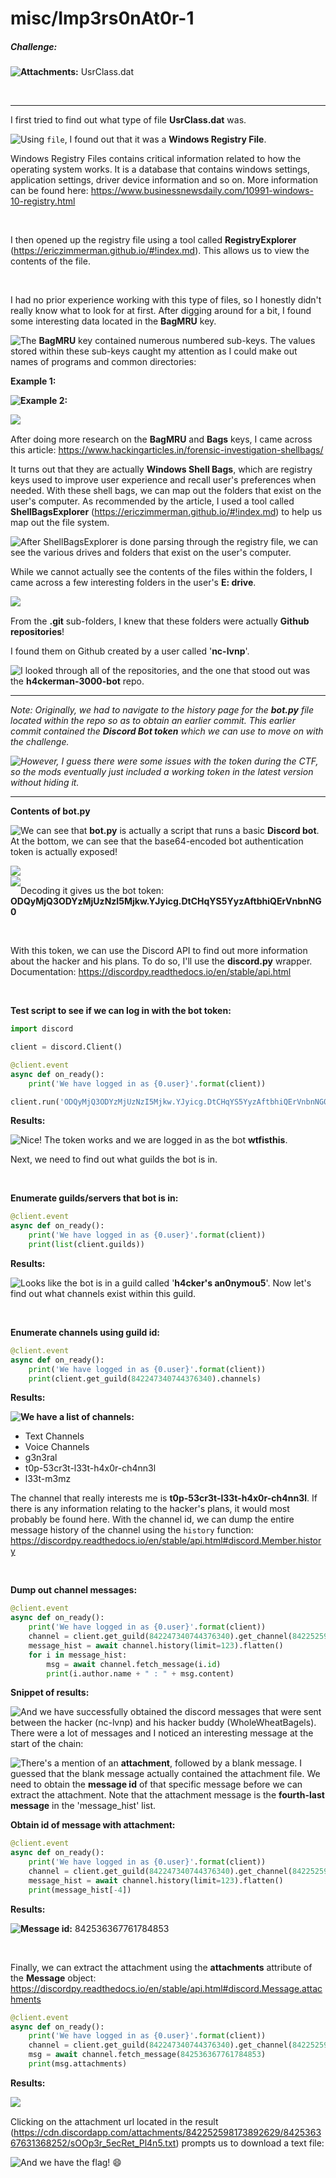 # misc/Imp3rs0nAt0r-1

##### Challenge:

<img style="float: left;" src="screenshots/screenshot1.png">

**Attachments:** UsrClass.dat

<br>

---

I first tried to find out what type of file **UsrClass.dat** was. 

<img style="float: left;" src="screenshots/screenshot2.png">

Using `file`, I found out that it was a **Windows Registry File**.

Windows Registry Files contains critical information related to how the operating system works. It is a database that contains windows settings, application settings, driver device information and so on. More information can be found here: https://www.businessnewsdaily.com/10991-windows-10-registry.html

<br>

I then opened up the registry file using a tool called **RegistryExplorer** (https://ericzimmerman.github.io/#!index.md). This allows us to view the contents of the file.

<br>

I had no prior experience working with this type of  files, so I honestly didn't really know what to look for at first. After digging around for a bit, I found some interesting data located in the **BagMRU** key.

<img style="float: left;" src="screenshots/screenshot3.png">

The **BagMRU** key contained numerous numbered sub-keys. The values stored within these sub-keys caught my attention as I could make out names of programs and common directories:

**Example 1:**

<img style="float: left;" src="screenshots/screenshot4.png">

**Example 2:**

<img style="float: left;" src="screenshots/screenshot5.png">

<br>

After doing more research on the **BagMRU** and **Bags** keys, I came across this article: https://www.hackingarticles.in/forensic-investigation-shellbags/

It turns out that they are actually **Windows Shell Bags**, which are registry keys used to improve user experience and recall user's preferences when needed. With these shell bags, we can map out the folders that exist on the user's computer. As recommended by the article, I used a tool called **ShellBagsExplorer** (https://ericzimmerman.github.io/#!index.md) to help us map out the file system.

<img style="float: left;" src="screenshots/screenshot6.png">

After ShellBagsExplorer is done parsing through the registry file, we can see the various drives and folders that exist on the user's computer.

While we cannot actually see the contents of the files within the folders, I came across a few interesting folders in the user's **E: drive**.

<img style="float: left;" src="screenshots/screenshot7.png">

<br>

From the **.git** sub-folders, I knew that these folders were actually **Github repositories**!  

I found them on Github created by a user called '**nc-lvnp**'.

<img style="float: left;" src="screenshots/screenshot8.png">

I looked through all of the repositories, and the one that stood out was the **h4ckerman-3000-bot** repo.

---

*Note: Originally, we had to navigate to the history page for the **bot.py** file located within the repo so as to obtain an earlier commit. This earlier commit contained the **Discord Bot token** which we can use to move on with the challenge.*

<img style="float: left;" src="screenshots/screenshot9.png">

*However, I guess there were some issues with the token during the CTF, so the mods eventually just included a working token in the latest version without hiding it.* 

---

**Contents of bot.py**

<img style="float: left;" src="screenshots/screenshot10.png">

We can see that **bot.py** is actually a script that runs a basic **Discord bot**. At the bottom, we can see that the base64-encoded bot authentication token is actually exposed!

<img style="float: left;" src="screenshots/screenshot12.png">

<br>

<img style="float: left;" src="screenshots/screenshot11.png">

Decoding it gives us the bot token: **ODQyMjQ3ODYzMjUzNzI5Mjkw.YJyicg.DtCHqYS5YyzAftbhiQErVnbnNG0**

<br>

With this token, we can use the Discord API to find out more information about the hacker and his plans. To do so, I'll use the **discord.py** wrapper. Documentation: https://discordpy.readthedocs.io/en/stable/api.html

<br>

**Test script to see if we can log in with the bot token:**

```python
import discord

client = discord.Client()

@client.event
async def on_ready():
    print('We have logged in as {0.user}'.format(client))

client.run('ODQyMjQ3ODYzMjUzNzI5Mjkw.YJyicg.DtCHqYS5YyzAftbhiQErVnbnNG0')
```

**Results:**

<img style="float: left;" src="screenshots/screenshot14.png">

Nice! The token works and we are logged in as the bot **wtfisthis**. 

Next, we need to find out what guilds the bot is in.

<br>

**Enumerate guilds/servers that bot is in:**

```python
@client.event
async def on_ready():
    print('We have logged in as {0.user}'.format(client))
    print(list(client.guilds))
```

 **Results:**

<img style="float: left;" src="screenshots/screenshot13.png">

Looks like the bot is in a guild called '**h4cker's an0nymou5**'. Now let's find out what channels exist within this guild.

<br>

**Enumerate channels using guild id:**

```python
@client.event
async def on_ready():
    print('We have logged in as {0.user}'.format(client))
    print(client.get_guild(842247340744376340).channels)
```

**Results:**

<img style="float: left;" src="screenshots/screenshot15.png">

**We have a list of channels:**

* Text Channels
* Voice Channels
* g3n3ral
* t0p-53cr3t-l33t-h4x0r-ch4nn3l
* l33t-m3mz

The channel that really interests me is **t0p-53cr3t-l33t-h4x0r-ch4nn3l**. If there is any information relating to the hacker's plans, it would most probably be found here. With the channel id, we can dump the entire message history of the channel using the `history` function: https://discordpy.readthedocs.io/en/stable/api.html#discord.Member.history

<br>

**Dump out channel messages:**

```python
@client.event
async def on_ready():
    print('We have logged in as {0.user}'.format(client))
    channel = client.get_guild(842247340744376340).get_channel(842252598173892629)
    message_hist = await channel.history(limit=123).flatten()
    for i in message_hist:
        msg = await channel.fetch_message(i.id)
        print(i.author.name + " : " + msg.content)
```

**Snippet of results:**

<img style="float: left;" src="screenshots/screenshot16.png">

And we have successfully obtained the discord messages that were sent between the hacker (nc-lvnp) and his hacker buddy (WholeWheatBagels). There were a lot of messages and I noticed an interesting message at the start of the chain:

<img style="float: left;" src="screenshots/screenshot17.png">

There's a mention of an **attachment**, followed by a blank message. I guessed that the blank message actually contained the attachment file. We need to obtain the **message id** of that specific message before we can extract the attachment. Note that the attachment message is the **fourth-last message** in the 'message_hist' list.

**Obtain id of message with attachment:**

```python
@client.event
async def on_ready():
    print('We have logged in as {0.user}'.format(client))
    channel = client.get_guild(842247340744376340).get_channel(842252598173892629)
    message_hist = await channel.history(limit=123).flatten()
    print(message_hist[-4])
```

**Results:**

<img style="float: left;" src="screenshots/screenshot18.png">

**Message id:** 842536367761784853

<br>

Finally, we can extract the attachment using the **attachments** attribute of the **Message** object: https://discordpy.readthedocs.io/en/stable/api.html#discord.Message.attachments

```python
@client.event
async def on_ready():
    print('We have logged in as {0.user}'.format(client))
    channel = client.get_guild(842247340744376340).get_channel(842252598173892629)
    msg = await channel.fetch_message(842536367761784853)
    print(msg.attachments)
```

**Results:**

<img style="float: left;" src="screenshots/screenshot19.png">

<br>

Clicking on the attachment url located in the result (https://cdn.discordapp.com/attachments/842252598173892629/842536367631368252/sOOp3r_5ecRet_Pl4n5.txt) prompts us to download a text file:

<img style="float: left;" src="screenshots/screenshot20.png">

And we have the flag! :smile:

